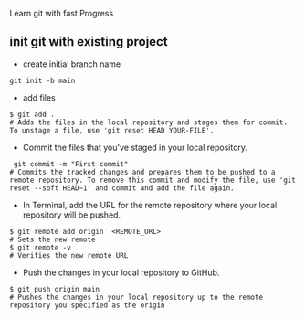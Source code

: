 Learn git with fast Progress

## init git with existing project
- create initial branch name
```
git init -b main
```
- add files
```
$ git add .
# Adds the files in the local repository and stages them for commit. To unstage a file, use 'git reset HEAD YOUR-FILE'.
```
- Commit the files that you've staged in your local repository.
```
 git commit -m "First commit"
# Commits the tracked changes and prepares them to be pushed to a remote repository. To remove this commit and modify the file, use 'git reset --soft HEAD~1' and commit and add the file again.
```
- In Terminal, add the URL for the remote repository where your local repository will be pushed.
```
$ git remote add origin  <REMOTE_URL> 
# Sets the new remote
$ git remote -v
# Verifies the new remote URL
```
- Push the changes in your local repository to GitHub.
```
$ git push origin main
# Pushes the changes in your local repository up to the remote repository you specified as the origin
```
